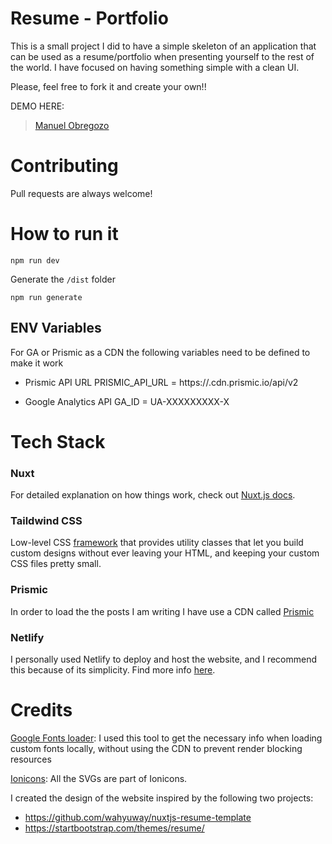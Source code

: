 # Resume - Portfolio 

This is a small project I did to have a simple skeleton of an application that can be used as a resume/portfolio when presenting yourself to the rest of the world.
I have focused on having something simple with a clean UI.

Please, feel free to fork it and create your own!!

DEMO HERE:
> [Manuel Obregozo](https://www.manuelobregozo.com)

# Contributing
Pull requests are always welcome!

# How to run it

```
npm run dev
```

Generate the `/dist` folder
```
npm run generate
```
## ENV Variables

For GA or Prismic as a CDN the following variables need to be defined to make it work

- Prismic API URL
PRISMIC_API_URL = https://<your-repository>.cdn.prismic.io/api/v2

- Google Analytics API
GA_ID = UA-XXXXXXXXX-X 

# Tech Stack
### Nuxt
For detailed explanation on how things work, check out [Nuxt.js docs](https://nuxtjs.org).
### Taildwind CSS
Low-level CSS [framework](https://tailwindcss.com/) that provides utility classes that let you build custom designs without ever leaving your HTML, and keeping your custom CSS files pretty small.

### Prismic
In order to load the the posts I am writing I have use a CDN called [Prismic](https://prismic.io/)

### Netlify
I personally used Netlify to deploy and host the website, and I recommend this because of its simplicity.
Find more info [here](https://www.netlify.com/).
# Credits

[Google Fonts loader](https://google-webfonts-helper.herokuapp.com/): I used this tool to get the necessary info when loading custom fonts locally, without using the CDN to prevent render blocking resources

[Ionicons](https://ionicons.com/): All the SVGs are part of Ionicons.

I created the design of the website inspired by the following two projects:
- https://github.com/wahyuway/nuxtjs-resume-template
- https://startbootstrap.com/themes/resume/



